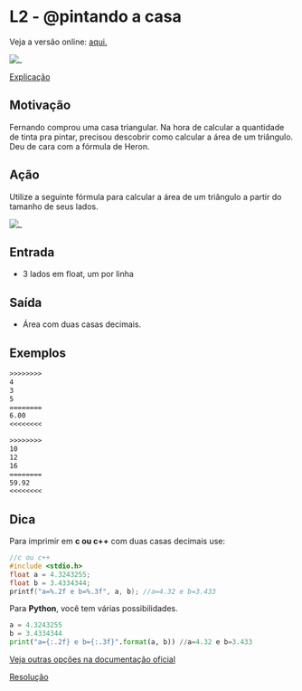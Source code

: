# L2 - @pintando a casa

Veja a versão online: [aqui.](https://github.com/qxcodefup/arcade/blob/master/base/pintando/Readme.md)

![_](https://raw.githubusercontent.com/qxcodefup/arcade/master/base/pintando/cover.jpg)

[Explicação](https://youtu.be/nlgT_jAtmy4)

## Motivação

Fernando comprou uma casa triangular. Na hora de calcular a quantidade de tinta pra pintar, precisou descobrir como calcular a área de um triângulo. Deu de cara com a fórmula de Heron.

## Ação

Utilize a seguinte fórmula para calcular a área de um triângulo a partir do tamanho de seus lados.

![_](https://raw.githubusercontent.com/qxcodefup/arcade/master/base/pintando/heron.jpg)

## Entrada

- 3 lados em float, um por linha

## Saída

- Área com duas casas decimais.


## Exemplos

``` txt
>>>>>>>>
4
3
5
========
6.00
<<<<<<<<

>>>>>>>>
10
12
16
========
59.92
<<<<<<<<
```

## Dica

Para imprimir em **c ou c++** com duas casas decimais use:

```C
//c ou c++
#include <stdio.h>
float a = 4.3243255;
float b = 3.4334344;
printf("a=%.2f e b=%.3f", a, b); //a=4.32 e b=3.433
```

Para **Python**, você tem várias possibilidades.

```python
a = 4.3243255
b = 3.4334344
print("a={:.2f} e b={:.3f}".format(a, b)) //a=4.32 e b=3.433
```
[Veja outras opções na documentação oficial](https://docs.python.org/pt-br/3/tutorial/inputoutput.html#fancier-output-formatting)



[Resolução](https://youtu.be/sWg893W5r_w)
